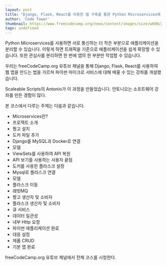 ```yaml
---
layout: post
title: "Django, Flask, React를 이용한 앱 구축을 통한 Python Microservices에 대해 알아보기"
author: 'Code Tower'
thumbnail: https://www.freecodecamp.org/news/content/images/size/w600/2020/12/pythonmicroservices.png
tags: undefined
---
```



Python Microservices를 사용하면 서로 통신하는 더 작은 부분으로 애플리케이션을 분리할 수 있습니다. 이렇게 하면 트래픽을 기준으로 애플리케이션을 쉽게 확장할 수 있습니다. 또한 관심사를 분리하면 한 번에 앱의 한 부분만 작업할 수 있습니다.

우리는 freeCodeCamp.org 유튜브 채널을 통해 Django, Flask, React를 사용하여 웹 앱을 만드는 법을 가르쳐 파이썬 마이크로 서비스에 대해 배울 수 있는 강좌를 개설했습니다.

Scaleable Scripts의 Antonio가 이 과정을 만들었습니다. 안토니오는 소프트웨어 강좌를 만든 경험이 많다.

본 코스에서 다루는 주제는 다음과 같습니다.

- Microservices란?
- 프로젝트 소개
- 짱고 설치
- 도커 파일 추가
- Django를 MySQL과 Docker로 연결
- 모델
- ViewSets를 사용하여 API 복원
- API 보기를 사용하는 사용자 끝점
- 도커를 사용한 플라스크 설정
- Mysql로 플라스크 연결
- 모델
- 플라스크 이동
- 래빗MQ
- 짱고 생산자 및 소비자
- 플라스크 생산자 및 소비자
- 큐 서비스
- 데이터 일관성
- 내부 Http 요청
- 파이썬 애플리케이션 완료
- 대응 설정
- 제품 CRUD
- 기본 앱 완료

freeCodeCamp.org 유튜브 채널에서 전체 코스를 시청한다.